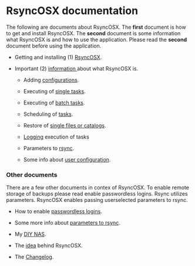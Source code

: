 # RsyncOSX documentation
The following are documents about RsyncOSX. The <b>first</b> document is how to get and install RsyncOSX. The <b>second</b> document is some information what RsyncOSX is and how to use the application. Please read the <b>second</b> document before using the application.
<ul><li> 
Getting and installing (1) <a href="https://github.com/rsyncOSX/Documentation/blob/master/Docs/RsyncOSX.md" target="_blank">RsyncOSX</a>.
</li></ul>
<ul><li> Important (2)
<a href="https://github.com/rsyncOSX/Documentation/blob/master/Docs/HowtoUseRsyncOSX.md" target="_blank"> information </a> about what RsyncOSX is.
</li></ul>
<ul>

<ul><li> Adding
<a href="https://github.com/rsyncOSX/Documentation/blob/master/Docs/AddConfigurations.md" target="_blank"> configurations</a>.
</li></ul>
<ul><li> Executing of
<a href="https://github.com/rsyncOSX/Documentation/blob/master/Docs/SingleTask.md" target="_blank"> single tasks</a>.
</li></ul>
<ul><li> Executing of
<a href="https://github.com/rsyncOSX/Documentation/blob/master/Docs/BatchTask.md" target="_blank"> batch tasks</a>.
</li></ul>
<ul><li> Scheduling of
<a href="https://github.com/rsyncOSX/Documentation/blob/master/Docs/ScheduleTasks.md" target="_blank"> tasks</a>.
</li></ul>
<ul><li> Restore of
<a href="https://github.com/rsyncOSX/Documentation/blob/master/Docs/CopySingleFiles.md" target="_blank"> single files or catalogs</a>.
</li></ul>
<ul><li><a href="https://github.com/rsyncOSX/Documentation/blob/master/Docs/Logging.md" target="_blank"> Logging</a> execution of tasks</li>
</ul>
<ul><li> Parameters to
<a href="https://github.com/rsyncOSX/Documentation/blob/master/Docs/Parameters.md" target="_blank"> rsync</a>.
</li></ul>
<ul><li> Some info about
<a href="https://github.com/rsyncOSX/Documentation/blob/master/Docs/UserConfiguration.md" target="_blank"> user configuration</a>.
</li></ul>
</ul>

<h3>Other documents</h3>

There are a few other documents in contex of RsyncOSX. To enable remote storage of backups please read enable passwordless logins. Rsync utilizes parameters. RsyncOSX enables passing userselected parameters to rsync.

<ul><li>
How to enable <a href="https://github.com/rsyncOSX/Documentation/blob/master/Docs/PasswordlessLogin.md" target="_blank">passwordless logins</a>.
</li></ul>

<ul><li>
Some more info about <a href="https://github.com/rsyncOSX/Documentation/blob/master/Docs/RsyncParameters.md" target="_blank">parameters to rsync</a>.
</li></ul>
<ul><li>
My <a href="https://github.com/rsyncOSX/Documentation/blob/master/Docs/DIYNAS.md" target="_blank">DIY NAS</a>.
</li></ul>
<ul><li>
The <a href="https://github.com/rsyncOSX/Documentation/blob/master/Docs/Idea.md" target="_blank">idea</a> behind RsyncOSX.
</li></ul>
<ul><li>
The <a href="https://github.com/rsyncOSX/Documentation/blob/master/Docs/Changelog.md" target="_blank">Changelog</a>.
</li></ul>

